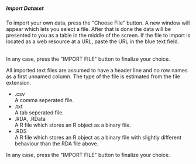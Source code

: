 <h5>Import Dataset</h5>
To import your own data, press the "Choose File" button. A new window will appear 
which lets you select a file. After that is done the data will be presented to 
you as a table in the middle of the screen. If the file to import is located as 
a web resource at a URL, paste the URL in the blue text field. <br><br>

In any case, press the "IMPORT FILE" button to finalize your choice.

All imported text files are assumed to have a header line and no row names as a 
first unnamed column. The type of the file is estimated from the file extension.<br>

 <ul>
  <li>.csv<br>
      A comma seperated file.
  </li>
  <li>.txt<br>
      A tab seperated file.
  </li>
  <li>.RDA, .RData<br>
      A R file which stores an R object as a binary file.
  </li>
  <li>.RDS<br>
      A R file which stores an R object as a binary file with slightly different 
      behaviour than the RDA file above. 
  </li>
</ul> 

In any case, press the "IMPORT FILE" button to finalize your choice. 
